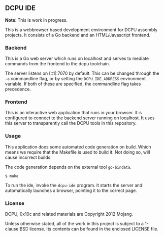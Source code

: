 ## DCPU IDE

**Note**: This is work in progress.

This is a webbrowser based development environment for DCPU assembly
projects. It consists of a Go backend and an HTML/Javascript frontend.


### Backend

This is a Go web server which runs on localhost and serves to mediate
commands from the frontend to the dcpu toolchain.

The server listens on [::1]:7070 by default. This can be changed through the
`-a` commandline flag, or by setting the `DCPU_IDE_ADDRESS` environment
variable. If both of these are specified, the commandline flag takes
precedence.


### Frontend

This is an interactive web application that runs in your browser.
It is configured to connect to the backend server running on localhost.
It uses this server to transparently call the DCPU tools in this repository.


### Usage

This application does some automated code generation on build.
Which means we require that the Makefile is used to build it.
Not doing so, will cause incorrect builds.

The code generation depends on the external tool `go-bindata`.

    $ make

To run the ide, invoke the `dcpu-ide` program. It starts the server
and automatically launches a browser, pointing it to the correct page.


### License

DCPU, 0x10c and related materials are Copyright 2012 Mojang.

Unless otherwise stated, all of the work in this project is subject to a
1-clause BSD license. Its contents can be found in the enclosed LICENSE file.


